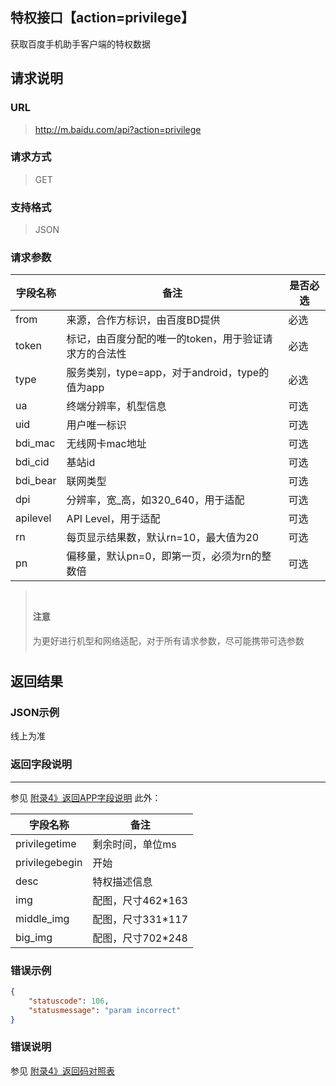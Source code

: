 ## 特权接口【action=privilege】
获取百度手机助手客户端的特权数据

## 请求说明 ##
### URL ###
> http://m.baidu.com/api?action=privilege

### 请求方式 ###
> GET

### 支持格式 ###
> JSON

### 请求参数 ###
|字段名称  | 备注 | 是否必选
| ------------ | ------------ | ------------
| from   | 来源，合作方标识，由百度BD提供 | <red>必选</red>
| token  | 标记，由百度分配的唯一的token，用于验证请求方的合法性 | <red>必选</red>
| type  |服务类别，type=app，对于android，type的值为app | <red>必选</red>
| ua    |终端分辨率，机型信息|    可选
| uid   |用户唯一标识 |可选
| bdi_mac    |无线网卡mac地址| 可选
| bdi_cid    |基站id   |可选
| bdi_bear   |联网类型   |可选
| dpi    |分辨率，宽_高，如320_640，用于适配  |可选
| apilevel|  API Level，用于适配| 可选
| rn |每页显示结果数，默认rn=10，最大值为20 |可选
| pn |偏移量，默认pn=0，即第一页，必须为rn的整数倍  |可选

<blockquote class="bs-callout bs-callout-warning" style="padding:10px"><h4>注意</h4>为更好进行机型和网络适配，对于所有请求参数，尽可能携带可选参数</blockquote>

## 返回结果 ##
### JSON示例 ###
线上为准

### 返回字段说明 ###
----------
参见 [附录4》返回APP字段说明](/api?bdi_docs=1&action=intro&source=intro_extrainfo4&cur=natintro "附录4》返回APP字段说明")
此外：

|字段名称  | 备注
| ------------ | ------------
|privilegetime	|剩余时间，单位ms
|privilegebegin	|开始
|desc	|特权描述信息
|img	|配图，尺寸462*163
|middle_img|	配图，尺寸331*117
|big_img	|配图，尺寸702*248


### 错误示例 ###
```json
{
    "statuscode": 106,
    "statusmessage": "param incorrect"
}
```

### 错误说明 ###
参见 [附录4》返回码对照表](/api?bdi_docs=1&action=intro&source=intro_extrainfo4&cur=natintro "附录4》返回码对照表")
